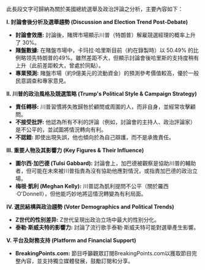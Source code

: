 此長段文字可歸納為關於美國總統選舉及政治評論之分析，主要內容如下：

**I. 討論會後分析及選舉趨勢 (Discussion and Election Trend Post-Debate)**

*   **討論會效應:** 討論後，賭牌市場顯示川普（特朗普）解雇競選經理的概率上升了 30%。
*   **賭盤數據:**  在賭盤市場中，卡玛拉·哈里斯目前（約在錄製時）以 50.49% 的比例略领先特朗普的49%。雖然差距不大，但顯示討論會後哈里斯的支持度稍有上升（此前差距較大，曾處於同點）。
*   **專業預測:**  賭盤市場（約9億美元的流動資金）的預測參考價值較高，優於一般民意調查和專家意見。

**II. 川普的政治風格及競選策略 (Trump's Political Style & Campaign Strategy)**

*   **責任轉移:** 川普習慣將失敗歸咎於顧問或周圍的人，而非自身，並經常攻擊顧問。
*   **不接受批評:**  他認為所有不利的評論（例如，討論會的主持人、政治評論家）是不公平的，並試圖將情況轉向有利。
*   **不認錯:**  即使出現失誤，他也傾向於為自己辯護，而不是承擔責任。

**III. 重要人物及其影響力 (Key Figures & Their Influence)**

*   **圖尔西·加巴德 (Tulsi Gabbard):** 討論會上，加巴德被觀察是協助川普的輔助者，但可能在未來被川普指責為沒有協助他應對情況，或指責加巴德的政治立場。
*   **梅根·凱利 (Meghan Kelly):** 川普認為凱利提問不公平（關於羅西·O'Donnell），但他能巧妙地將這情況轉變為有利局面。

**IV. 選民結構與政治趨勢 (Voter Demographics and Political Trends)**

*   **Z世代的性别差异:** Z世代呈現出政治立场中最大的性别分化。
*   **泰勒·斯威夫特的影響力:**  討論了流行歌手泰勒·斯威夫特可能對選舉產生影響。

**V. 平台及財務支持 (Platform and Financial Support)**

*   **BreakingPoints.com:** 節目呼籲觀眾訂閱BreakingPoints.com以獲取節目完整內容，並支持獨立媒體發展，鼓勵訂閱和分享。